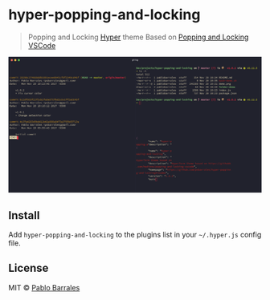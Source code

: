# hyper-popping-and-locking

> Popping and Locking [Hyper](https://hyper.is) theme
> Based on [Popping and Locking VSCode](https://github.com/hedinne/popping-and-locking-vscode)

![](demo.png)

## Install

Add `hyper-popping-and-locking` to the plugins list in your `~/.hyper.js` config file.

## License

MIT © [Pablo Barrales](http://psbarraless.com)
